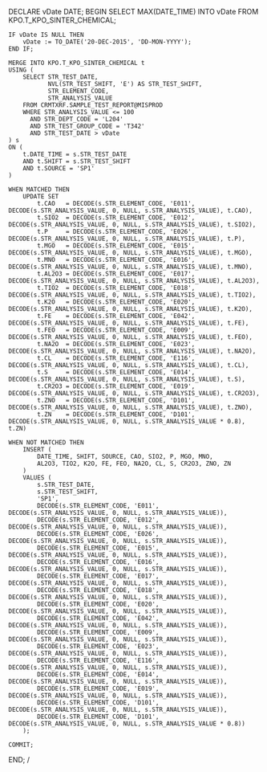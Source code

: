 DECLARE
    vDate DATE;
BEGIN
    SELECT MAX(DATE_TIME) INTO vDate FROM KPO.T_KPO_SINTER_CHEMICAL;

    IF vDate IS NULL THEN
        vDate := TO_DATE('20-DEC-2015', 'DD-MON-YYYY');
    END IF;

    MERGE INTO KPO.T_KPO_SINTER_CHEMICAL t
    USING (
        SELECT STR_TEST_DATE,
               NVL(STR_TEST_SHIFT, 'E') AS STR_TEST_SHIFT,
               STR_ELEMENT_CODE,
               STR_ANALYSIS_VALUE
        FROM CRMTXRF.SAMPLE_TEST_REPORT@MISPROD
        WHERE STR_ANALYSIS_VALUE <= 100
          AND STR_DEPT_CODE = 'L204'
          AND STR_TEST_GROUP_CODE = 'T342'
          AND STR_TEST_DATE > vDate
    ) s
    ON (
        t.DATE_TIME = s.STR_TEST_DATE
        AND t.SHIFT = s.STR_TEST_SHIFT
        AND t.SOURCE = 'SP1'
    )

    WHEN MATCHED THEN
        UPDATE SET
            t.CAO   = DECODE(s.STR_ELEMENT_CODE, 'E011', DECODE(s.STR_ANALYSIS_VALUE, 0, NULL, s.STR_ANALYSIS_VALUE), t.CAO),
            t.SIO2  = DECODE(s.STR_ELEMENT_CODE, 'E012', DECODE(s.STR_ANALYSIS_VALUE, 0, NULL, s.STR_ANALYSIS_VALUE), t.SIO2),
            t.P     = DECODE(s.STR_ELEMENT_CODE, 'E026', DECODE(s.STR_ANALYSIS_VALUE, 0, NULL, s.STR_ANALYSIS_VALUE), t.P),
            t.MGO   = DECODE(s.STR_ELEMENT_CODE, 'E015', DECODE(s.STR_ANALYSIS_VALUE, 0, NULL, s.STR_ANALYSIS_VALUE), t.MGO),
            t.MNO   = DECODE(s.STR_ELEMENT_CODE, 'E016', DECODE(s.STR_ANALYSIS_VALUE, 0, NULL, s.STR_ANALYSIS_VALUE), t.MNO),
            t.AL2O3 = DECODE(s.STR_ELEMENT_CODE, 'E017', DECODE(s.STR_ANALYSIS_VALUE, 0, NULL, s.STR_ANALYSIS_VALUE), t.AL2O3),
            t.TIO2  = DECODE(s.STR_ELEMENT_CODE, 'E018', DECODE(s.STR_ANALYSIS_VALUE, 0, NULL, s.STR_ANALYSIS_VALUE), t.TIO2),
            t.K2O   = DECODE(s.STR_ELEMENT_CODE, 'E020', DECODE(s.STR_ANALYSIS_VALUE, 0, NULL, s.STR_ANALYSIS_VALUE), t.K2O),
            t.FE    = DECODE(s.STR_ELEMENT_CODE, 'E042', DECODE(s.STR_ANALYSIS_VALUE, 0, NULL, s.STR_ANALYSIS_VALUE), t.FE),
            t.FEO   = DECODE(s.STR_ELEMENT_CODE, 'E009', DECODE(s.STR_ANALYSIS_VALUE, 0, NULL, s.STR_ANALYSIS_VALUE), t.FEO),
            t.NA2O  = DECODE(s.STR_ELEMENT_CODE, 'E023', DECODE(s.STR_ANALYSIS_VALUE, 0, NULL, s.STR_ANALYSIS_VALUE), t.NA2O),
            t.CL    = DECODE(s.STR_ELEMENT_CODE, 'E116', DECODE(s.STR_ANALYSIS_VALUE, 0, NULL, s.STR_ANALYSIS_VALUE), t.CL),
            t.S     = DECODE(s.STR_ELEMENT_CODE, 'E014', DECODE(s.STR_ANALYSIS_VALUE, 0, NULL, s.STR_ANALYSIS_VALUE), t.S),
            t.CR2O3 = DECODE(s.STR_ELEMENT_CODE, 'E019', DECODE(s.STR_ANALYSIS_VALUE, 0, NULL, s.STR_ANALYSIS_VALUE), t.CR2O3),
            t.ZNO   = DECODE(s.STR_ELEMENT_CODE, 'D101', DECODE(s.STR_ANALYSIS_VALUE, 0, NULL, s.STR_ANALYSIS_VALUE), t.ZNO),
            t.ZN    = DECODE(s.STR_ELEMENT_CODE, 'D101', DECODE(s.STR_ANALYSIS_VALUE, 0, NULL, s.STR_ANALYSIS_VALUE * 0.8), t.ZN)

    WHEN NOT MATCHED THEN
        INSERT (
            DATE_TIME, SHIFT, SOURCE, CAO, SIO2, P, MGO, MNO,
            AL2O3, TIO2, K2O, FE, FEO, NA2O, CL, S, CR2O3, ZNO, ZN
        )
        VALUES (
            s.STR_TEST_DATE,
            s.STR_TEST_SHIFT,
            'SP1',
            DECODE(s.STR_ELEMENT_CODE, 'E011', DECODE(s.STR_ANALYSIS_VALUE, 0, NULL, s.STR_ANALYSIS_VALUE)),
            DECODE(s.STR_ELEMENT_CODE, 'E012', DECODE(s.STR_ANALYSIS_VALUE, 0, NULL, s.STR_ANALYSIS_VALUE)),
            DECODE(s.STR_ELEMENT_CODE, 'E026', DECODE(s.STR_ANALYSIS_VALUE, 0, NULL, s.STR_ANALYSIS_VALUE)),
            DECODE(s.STR_ELEMENT_CODE, 'E015', DECODE(s.STR_ANALYSIS_VALUE, 0, NULL, s.STR_ANALYSIS_VALUE)),
            DECODE(s.STR_ELEMENT_CODE, 'E016', DECODE(s.STR_ANALYSIS_VALUE, 0, NULL, s.STR_ANALYSIS_VALUE)),
            DECODE(s.STR_ELEMENT_CODE, 'E017', DECODE(s.STR_ANALYSIS_VALUE, 0, NULL, s.STR_ANALYSIS_VALUE)),
            DECODE(s.STR_ELEMENT_CODE, 'E018', DECODE(s.STR_ANALYSIS_VALUE, 0, NULL, s.STR_ANALYSIS_VALUE)),
            DECODE(s.STR_ELEMENT_CODE, 'E020', DECODE(s.STR_ANALYSIS_VALUE, 0, NULL, s.STR_ANALYSIS_VALUE)),
            DECODE(s.STR_ELEMENT_CODE, 'E042', DECODE(s.STR_ANALYSIS_VALUE, 0, NULL, s.STR_ANALYSIS_VALUE)),
            DECODE(s.STR_ELEMENT_CODE, 'E009', DECODE(s.STR_ANALYSIS_VALUE, 0, NULL, s.STR_ANALYSIS_VALUE)),
            DECODE(s.STR_ELEMENT_CODE, 'E023', DECODE(s.STR_ANALYSIS_VALUE, 0, NULL, s.STR_ANALYSIS_VALUE)),
            DECODE(s.STR_ELEMENT_CODE, 'E116', DECODE(s.STR_ANALYSIS_VALUE, 0, NULL, s.STR_ANALYSIS_VALUE)),
            DECODE(s.STR_ELEMENT_CODE, 'E014', DECODE(s.STR_ANALYSIS_VALUE, 0, NULL, s.STR_ANALYSIS_VALUE)),
            DECODE(s.STR_ELEMENT_CODE, 'E019', DECODE(s.STR_ANALYSIS_VALUE, 0, NULL, s.STR_ANALYSIS_VALUE)),
            DECODE(s.STR_ELEMENT_CODE, 'D101', DECODE(s.STR_ANALYSIS_VALUE, 0, NULL, s.STR_ANALYSIS_VALUE)),
            DECODE(s.STR_ELEMENT_CODE, 'D101', DECODE(s.STR_ANALYSIS_VALUE, 0, NULL, s.STR_ANALYSIS_VALUE * 0.8))
        );

    COMMIT;
END;
/
